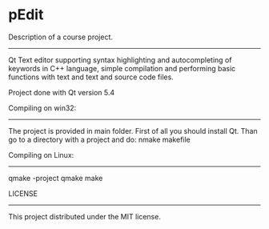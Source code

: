 # pEdit

Description of a course project.
_____________________________________________________________
Qt Text editor supporting syntax highlighting and autocompleting of keywords in C++ language, simple compilation and performing basic functions with text and text and source code files. 

Project done with Qt version 5.4

Compiling on win32:
_____________________________________________________________
The project is provided in main folder.
First of all you should install Qt.
Than go to a directory with a project and do:
nmake
makefile

Compiling on Linux:
______________________________________________________________
qmake -project
qmake 
make


LICENSE
_____________
This project distributed under the MIT license.

